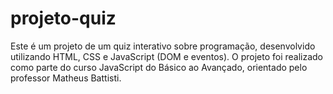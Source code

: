# projeto-quiz
 Este é um projeto de um quiz interativo sobre programação, desenvolvido utilizando HTML, CSS e JavaScript (DOM e eventos). O projeto foi realizado como parte do curso JavaScript do Básico ao Avançado, orientado pelo professor Matheus Battisti.
